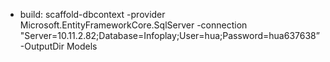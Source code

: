﻿
- build:
 scaffold-dbcontext -provider Microsoft.EntityFrameworkCore.SqlServer -connection "Server=10.11.2.82;Database=Infoplay;User=hua;Password=hua637638” -OutputDir Models